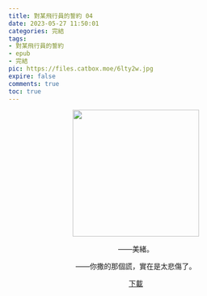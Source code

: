 ```yaml
---
title: 對某飛行員的誓約 04
date: 2023-05-27 11:50:01
categories: 完結
tags:
- 對某飛行員的誓約
- epub
- 完結
pic: https://files.catbox.moe/6lty2w.jpg
expire: false
comments: true
toc: true
---
```


<div style="text-align:center" class="kratos-post-content">

<img width="250px" src="https://files.catbox.moe/6lty2w.jpg">

<p>
——美緒。

——你撒的那個謊，實在是太悲傷了。
</p>

<p>
<a href="https://epubdatabase.azurewebsites.net/EBOOKS/EPUB/完結/某飛行員系列/對某飛行員的誓約/對某飛行員的誓約%2004.epub?download=1">下載</a>
</p>

</div>
